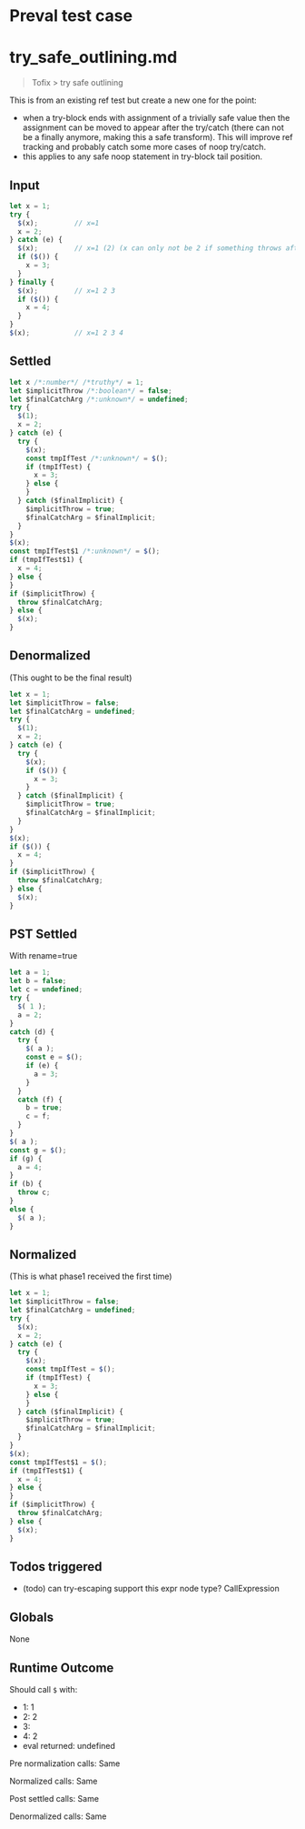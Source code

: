 # Preval test case

# try_safe_outlining.md

> Tofix > try safe outlining

This is from an existing ref test but create a new one for the point:
- when a try-block ends with assignment of a trivially safe value then
  the assignment can be moved to appear after the try/catch (there can not
  be a finally anymore, making this a safe transform). This will improve
  ref tracking and probably catch some more cases of noop try/catch.
- this applies to any safe noop statement in try-block tail position.

## Input

`````js filename=intro
let x = 1;
try {
  $(x);         // x=1
  x = 2;
} catch (e) {
  $(x);         // x=1 (2) (x can only not be 2 if something throws after hte assignment completes, which I think is impossible, but we'll fix that later)
  if ($()) {
    x = 3;
  }
} finally {
  $(x);         // x=1 2 3 
  if ($()) {
    x = 4;
  }
}
$(x);           // x=1 2 3 4
`````


## Settled


`````js filename=intro
let x /*:number*/ /*truthy*/ = 1;
let $implicitThrow /*:boolean*/ = false;
let $finalCatchArg /*:unknown*/ = undefined;
try {
  $(1);
  x = 2;
} catch (e) {
  try {
    $(x);
    const tmpIfTest /*:unknown*/ = $();
    if (tmpIfTest) {
      x = 3;
    } else {
    }
  } catch ($finalImplicit) {
    $implicitThrow = true;
    $finalCatchArg = $finalImplicit;
  }
}
$(x);
const tmpIfTest$1 /*:unknown*/ = $();
if (tmpIfTest$1) {
  x = 4;
} else {
}
if ($implicitThrow) {
  throw $finalCatchArg;
} else {
  $(x);
}
`````


## Denormalized
(This ought to be the final result)

`````js filename=intro
let x = 1;
let $implicitThrow = false;
let $finalCatchArg = undefined;
try {
  $(1);
  x = 2;
} catch (e) {
  try {
    $(x);
    if ($()) {
      x = 3;
    }
  } catch ($finalImplicit) {
    $implicitThrow = true;
    $finalCatchArg = $finalImplicit;
  }
}
$(x);
if ($()) {
  x = 4;
}
if ($implicitThrow) {
  throw $finalCatchArg;
} else {
  $(x);
}
`````


## PST Settled
With rename=true

`````js filename=intro
let a = 1;
let b = false;
let c = undefined;
try {
  $( 1 );
  a = 2;
}
catch (d) {
  try {
    $( a );
    const e = $();
    if (e) {
      a = 3;
    }
  }
  catch (f) {
    b = true;
    c = f;
  }
}
$( a );
const g = $();
if (g) {
  a = 4;
}
if (b) {
  throw c;
}
else {
  $( a );
}
`````


## Normalized
(This is what phase1 received the first time)

`````js filename=intro
let x = 1;
let $implicitThrow = false;
let $finalCatchArg = undefined;
try {
  $(x);
  x = 2;
} catch (e) {
  try {
    $(x);
    const tmpIfTest = $();
    if (tmpIfTest) {
      x = 3;
    } else {
    }
  } catch ($finalImplicit) {
    $implicitThrow = true;
    $finalCatchArg = $finalImplicit;
  }
}
$(x);
const tmpIfTest$1 = $();
if (tmpIfTest$1) {
  x = 4;
} else {
}
if ($implicitThrow) {
  throw $finalCatchArg;
} else {
  $(x);
}
`````


## Todos triggered


- (todo) can try-escaping support this expr node type? CallExpression


## Globals


None


## Runtime Outcome


Should call `$` with:
 - 1: 1
 - 2: 2
 - 3: 
 - 4: 2
 - eval returned: undefined

Pre normalization calls: Same

Normalized calls: Same

Post settled calls: Same

Denormalized calls: Same
